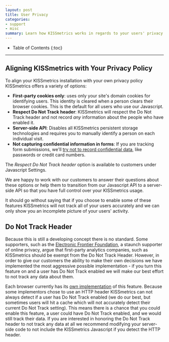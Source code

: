 ```yaml
---
layout: post
title: User Privacy
categories:
- support
- misc
summary: Learn how KISSmetrics works in regards to your users' privacy and what you can do to make sure your KISSmetrics installation is in compliance with your privacy policy.
---
```

* Table of Contents
{:toc}
* * *

## Aligning KISSmetrics with Your Privacy Policy

To align your KISSmetrics installation with your own privacy policy KISSmetrics offers a variety of options:

* **First-party cookies only**:  uses only your site's domain cookies for identifying users.  This identity is cleared when a person clears their browser cookies. This is the default for all users who use our Javascript.
* **Respect Do Not Track header**:  KISSmetrics will respect the Do Not Track header and not record *any* information about the people who have enabled it.
* **Server-side API**:  Disables all KISSmetrics persistent storage technologies and requires you to manually identify a person on each individual visit.
* **Not capturing confidential information in forms**: If you are tracking form submissions, we'll [try not to record confidential data][protected], like passwords or credit card numbers.

The *Respect Do Not Track header* option is available to customers under Javascript Settings.

We are happy to work with our customers to answer their questions about these options or help them to transition from our Javascript API to a server-side API so that you have full control over your KISSmetrics usage.

It should go without saying that if you choose to enable some of these features KISSmetrics will not track all of your users accurately and we can only show you an incomplete picture of your users' activity.

## Do Not Track Header

Because this is still a developing concept there is no standard. Some supporters, such as the [Electronic Frontier Foundation][eff], a staunch supporter of online privacy, argue that first-party analytics companies, such as KISSmetrics should be exempt from the Do Not Track Header. However, in order to give our customers the ability to make their own decisions we have implemented the most aggressive possible implementation - if you turn this feature on and a user has Do Not Track enabled we will make our best effort to not track any data about them.

Each browser currently has its [own implementation][implementation] of this feature. Because some implementors chose to use an HTTP header KISSmetrics can not always detect if a user has Do Not Track enabled (we do our best, but sometimes users will hit a cache which will not accurately detect their current Do Not Track setting). This means there is a chance that you could enable this feature, a user could have Do Not Track enabled, and we would still track their data. If you are interested in honoring the Do Not Track header to not track any data at all we recommend modifying your server-side code to not include the KISSmetrics Javascript if you detect the HTTP header.

[eff]: http://www.eff.org/issues/do-not-track
[implementation]: http://ie.microsoft.com/testdrive/Browser/DoNotTrack/Default.html
[protected]: /apis/javascript/javascript-specific/protected-form-fields
